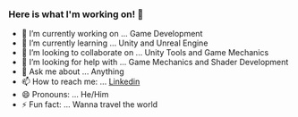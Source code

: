 ### Here is what I'm working on! 👋

- 🔭 I’m currently working on ... Game Development
- 🌱 I’m currently learning ... Unity and Unreal Engine
- 👯 I’m looking to collaborate on ... Unity Tools and Game Mechanics
- 🤔 I’m looking for help with ... Game Mechanics and Shader Development
- 💬 Ask me about ... Anything
- 📫 How to reach me: ... [Linkedin](https://www.linkedin.com/in/muhammad-momin-80b61586/)
- 😄 Pronouns: ... He/Him
- ⚡ Fun fact: ... Wanna travel the world

